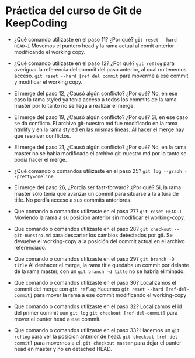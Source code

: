 # Práctica del curso de Git de KeepCoding

- ¿Qué comando utilizaste en el paso 11? ¿Por qué?
`git reset --hard HEAD~1`
Movemos el puntero head y la rama actual al comit anterior modificando el working copy.

- ¿Qué comando utilizaste en el paso 12? ¿Por qué?
`git reflog` para averiguar la referéncia del commit del paso anterior, al cual no tenemos acceso.
`git reset --hard [ref del commit` para moverme a ese commit y modificar el working copy.

- El merge del paso 12, ¿Causó algún conflicto? ¿Por qué?
No, en ese caso la rama styled ya tenia acceso a todos los commits de la rama master por lo tanto
no se llega a realizar el merge.

- El merge del paso 19, ¿Causó algún conflicto? ¿Por qué?
Si, en ese caso se da conflicto. El archivo git-nuestro.md fue modificado en la rama htmlify y en la
rama styled en las mismas lineas. Al hacer el merge hay que resolver conflictos.

- El merge del paso 21, ¿Causó algún conflicto? ¿Por qué?
No, en la rama master no se habia modificado el archivo git-nuestro.md por lo tanto se podía hacer
el merge.

- ¿Qué comando o comandos utilizaste en el paso 25?
`git log --graph --pretty=oneline`

- El merge del paso 26, ¿Pordía ser fast-forward? ¿Por qué?
Si, la rama master sólo tenía que avanzar un commit para situarse a la altura de title.
No perdía acceso a sus commits anteriores.

- Que comando o comandos utilizaste en el paso 27?
`git reset HEAD~1` Moviendo la rama a su posicion anterior sin modificar el working-copy.

- Que comando o comandos utilizaste en el paso 28?
`git checkout -- git-nuestro.md` para descartar los cambios detectados por git.
Se devuelve el working-copy a la posición del commit actual en el archivo referenciado.

- Que comando o comandos utilizaste en el paso 29?
`git branch -D title` Al deshacer el merge, la rama title quedaba un commit por delante de la rama
master, con un `git branch -d title` no se habría eliminado.

- Que comando o comandos utilizaste en el paso 30?
Localizamos el commit del merge con `git reflog`
Hacemos `git reset --hard [ref-del-commit]` para mover la rama a ese commit modificando el working-copy

- Que comando o comandos utilizaste en el paso 32?
Localizamos el id del primer commit con `git log`
`git checkout [ref-del-commit]` para mover el punter head a ese commit.

- Que comando o comandos utilizaste en el paso 33?
Hacemos un `git reflog` para ver la posicion anterior de head.
`git checkout [ref-del-commit]` para movernos a el.
`git checkout master` para dejar el punter head en master y no en detached HEAD.



